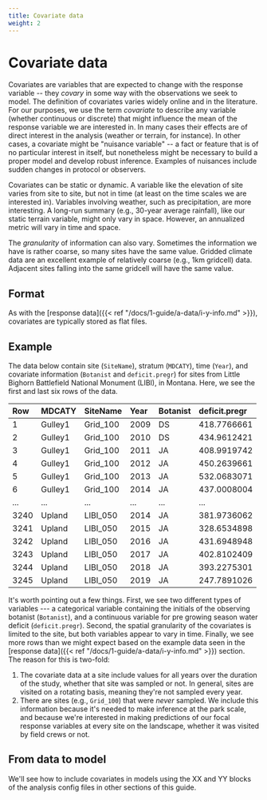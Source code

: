 ```yaml
---
title: Covariate data
weight: 2
---
```


# Covariate data

Covariates are variables that are expected to change with the response variable -- they _covary_ in some way with the observations we seek to model. The definition of covariates varies widely online and in the literature. For our purposes, we use the term _covariate_ to describe any variable (whether continuous or discrete) that might influence the mean of the response variable we are interested in. In many cases their effects are of direct interest in the analysis (weather or terrain, for instance). In other cases, a covariate might be "nuisance variable" -- a fact or feature that is of no particular interest in itself, but nonetheless might be necessary to build a proper model and develop robust inference. Examples of nuisances include sudden changes in protocol or observers.

Covariates can be static or dynamic. A variable like the elevation of site varies from site to site, but not in time (at least on the time scales we are interested in). Variables involving weather, such as precipitation, are more interesting. A long-run summary (e.g., 30-year average rainfall), like our static terrain variable, might only vary in space. However, an annualized metric will vary in time and space.

The _granularity_ of information can also vary. Sometimes the information we have is rather coarse, so many sites have the same value. Gridded climate data are an excellent example of relatively coarse (e.g., 1km gridcell) data. Adjacent sites falling into the same gridcell will have the same value. 

## Format
As with the [response data]({{< ref "/docs/1-guide/a-data/i-y-info.md" >}}), covariates are typically stored as flat files.

## Example

<!-- d_raw <- read_csv('assets/uplands-data/ROMN/modified/LIBI_Covariates_WB_20210204.csv')
d <- d_raw %>% 
  select(MDCATY, SiteName, Year, Botanist, deficit.pregr) %>% 
  arrange(SiteName, Year) %>% 
  mutate(Row = row_number()) %>% 
  relocate(Row)
write_csv(bind_rows(head(d), tail(d)), 
          'docs/website/content/docs/guide/data/richness-covariates.csv') -->

The data below contain site (`SiteName`), stratum (`MDCATY`), time (`Year`), and covariate information (`Botanist` and `deficit.pregr`) for sites from Little Bighorn Battlefield National Monument (LIBI), in Montana. Here, we see the first and last six rows of the data.

|Row |MDCATY |SiteName|Year|Botanist|deficit.pregr|
|:----|:-------|:--------|:----|:--------|:-------------|
|1   |Gulley1|Grid_100|2009|DS      |418.7766661  |
|2   |Gulley1|Grid_100|2010|DS      |434.9612421  |
|3   |Gulley1|Grid_100|2011|JA      |408.9919742  |
|4   |Gulley1|Grid_100|2012|JA      |450.2639661  |
|5   |Gulley1|Grid_100|2013|JA      |532.0683071  |
|6   |Gulley1|Grid_100|2014|JA      |437.0008004  |
|...   |...|...|...|...      |...  |
|3240|Upland |LIBI_050|2014|JA      |381.9736062  |
|3241|Upland |LIBI_050|2015|JA      |328.6534898  |
|3242|Upland |LIBI_050|2016|JA      |431.6948948  |
|3243|Upland |LIBI_050|2017|JA      |402.8102409  |
|3244|Upland |LIBI_050|2018|JA      |393.2275301  |
|3245|Upland |LIBI_050|2019|JA      |247.7891026  |

It's worth pointing out a few things. First, we see two different types of variables --- a categorical variable containing the initials of the observing botanist (`Botanist`), and a continuous variable for pre growing season water deficit (`deficit.pregr`). Second, the spatial granularity of the covariates is limited to the site, but both variables appear to vary in time. Finally, we see more rows than we might expect based on the example data seen in the [response data]({{< ref "/docs/1-guide/a-data/i-y-info.md" >}}) section. The reason for this is two-fold:
1. The covariate data at a site include values for all years over the duration of the study, whether that site was sampled or not. In general, sites are visited on a rotating basis, meaning they're not sampled every year.
2. There are sites (e.g., `Grid_100`) that were _never_ sampled. We include this information because it's needed to make inference at the park scale, and because we're interested in making predictions of our focal response variables at every site on the landscape, whether it was visited by field crews or not. 

## From data to model

We'll see how to include covariates in models using the XX and YY blocks of the analysis config files in other sections of this guide. 